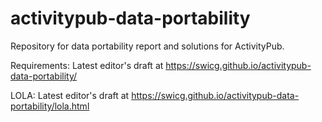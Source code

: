 # activitypub-data-portability

Repository for data portability report and solutions for ActivityPub.

Requirements: Latest editor's draft at https://swicg.github.io/activitypub-data-portability/

LOLA: Latest editor's draft at https://swicg.github.io/activitypub-data-portability/lola.html
